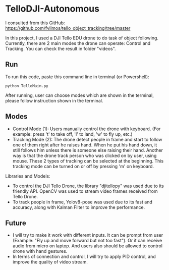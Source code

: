# TelloDJI-Autonomous

I consulted from this GitHub: https://github.com/fvilmos/tello_object_tracking/tree/master

In this project, I used a DJI Tello EDU drone to do task of object following. Currently, there are 2 main modes the drone can operate: Control and Tracking. You can check the result in folder "videos".

## Run
To run this code, paste this command line in terminal (or Powershell):
```
python TelloMain.py
```
After running, user can choose modes which are shown in the terminal, please follow instruction shown in the terminal.

## Modes

* Control Mode (1): Users manually control the drone with keyboard. (For example: press 't' to take off, 'l' to land, 'w' to fly up, etc.)
* Tracking Mode (2): The drone detect people in frame and start to follow one of them right after he raises hand. When he put his hand down, it still follows him unless there is someone else raising their hand. Another way is that the drone track person who was clicked on by user, using mouse. These 2 types of tracking can be selected at the beginning. This tracking mode can be turned on or off by pressing 'm' on keyboard.

Libraries and Models:
* To control the DJI Tello Drone, the library "djitellopy" was used due to its friendly API. OpenCV was used to stream video frames received from Tello Drone.
* To track people in frame, Yolov8-pose was used due to its fast and accuracy, along with Kalman Filter to improve the performance.

## Future
* I will try to make it work with different inputs. It can be prompt from user (Example: "Fly up and move forward but not too fast"). Or it can receive audio from micro on laptop. And users also should be allowed to control drone with hand gestures.
* In terms of connection and control, I will try to apply PID control, and improve the quality of video stream.
